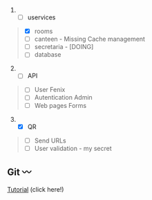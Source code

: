
1. - [ ] uservices 
> 
> - [X] rooms 
> - [ ] canteen - Missing Cache management 
> - [ ] secretaria - [DOING]
> - [ ] database 

2. - [ ] API
>
> - [ ] User Fenix
> - [ ] Autentication Admin
> - [ ] Web pages Forms


3. - [x] QR
>
> - [ ] Send URLs
> - [ ] User validation - my secret
     

      





Git    :wavy_dash:
-------------

 [Tutorial](https://github.com/bmalbusca/git_getting_started) (click here!)
